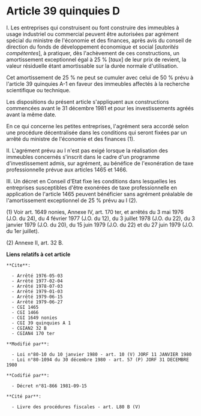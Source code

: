 # Article 39 quinquies D

I. Les entreprises qui construisent ou font construire des immeubles à usage industriel ou commercial peuvent être autorisées
par agrément spécial du ministre de l'économie et des finances, après avis du conseil de direction du fonds de développement
économique et social [*autorités compétentes*], à pratiquer, dès l'achèvement de ces constructions, un amortissement
exceptionnel égal à 25 % [*taux*] de leur prix de revient, la valeur résiduelle étant amortissable sur la durée normale
d'utilisation.

Cet amortissement de 25 % ne peut se cumuler avec celui de 50 % prévu à l'article 39 quinquies A-1 en faveur des immeubles
affectés à la recherche scientifique ou technique.

Les dispositions du présent article s'appliquent aux constructions commencées avant le 31 décembre 1981 et pour les
investissements agréés avant la même date.

En ce qui concerne les petites entreprises, l'agrément sera accordé selon une procédure décentralisée dans les conditions qui
seront fixées par un arrêté du ministre de l'économie et des finances (1).

II. L'agrément prévu au I n'est pas exigé lorsque la réalisation des immeubles concernés s'inscrit dans le cadre d'un
programme d'investissement admis, sur agrément, au bénéfice de l'exonération de taxe professionnelle prévue aux articles 1465
et 1466.

III. Un décret en Conseil d'Etat fixe les conditions dans lesquelles les entreprises susceptibles d'être exonérées de taxe
professionnelle en application de l'article 1465 peuvent bénéficier sans agrément préalable de l'amortissement exceptionnel
de 25 % prévu au I (2).

(1) Voir art. 1649 nonies, Annexe IV, art. 170 ter, et arrêtés du 3 mai 1976 (J.O. du 24), du 4 février 1977 (J.O. du 12), du
3 juillet 1978 (J.O. du 22), du 3 janvier 1979 (J.O. du 20), du 15 juin 1979 (J.O. du 22) et du 27 juin 1979 (J.O. du 1er
juillet).

(2) Annexe II, art. 32 B.

**Liens relatifs à cet article**

	**Cite**:

	  - Arrêté 1976-05-03
	  - Arrêté 1977-02-04
	  - Arrêté 1978-07-03
	  - Arrêté 1979-01-03
	  - Arrêté 1979-06-15
	  - Arrêté 1979-06-27
	  - CGI 1465
	  - CGI 1466
	  - CGI 1649 nonies
	  - CGI 39 quinquies A 1
	  - CGIAN2 32 B
	  - CGIAN4 170 ter

	**Modifié par**:

	  - Loi n°80-10 du 10 janvier 1980 - art. 10 (V) JORF 11 JANVIER 1980
	  - Loi n°80-1094 du 30 décembre 1980 - art. 57 (P) JORF 31 DECEMBRE 1980

	**Codifié par**:

	  - Décret n°81-866 1981-09-15

	**Cité par**:

	  - Livre des procédures fiscales - art. L80 B (V)
